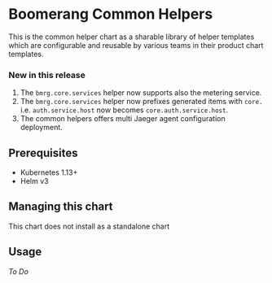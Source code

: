 # Boomerang Common Helpers

This is the common helper chart as a sharable library of helper templates which are configurable and reusable by various teams in their product chart templates.

### New in this release

1. The `bmrg.core.services` helper now supports also the metering service.
2. The `bmrg.core.services` helper now prefixes generated items with `core.` i.e. `auth.service.host` now becomes `core.auth.service.host`.
3. The common helpers offers multi Jaeger agent configuration deployment.

## Prerequisites

- Kubernetes 1.13+
- Helm v3

## Managing this chart

This chart does not install as a standalone chart

## Usage

_To Do_
